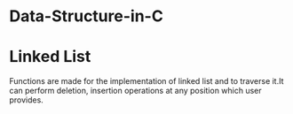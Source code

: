 # Data-Structure-in-C
# Linked List
Functions are made for the implementation of linked list and to traverse it.It can perform deletion, insertion operations at any position which user provides.
